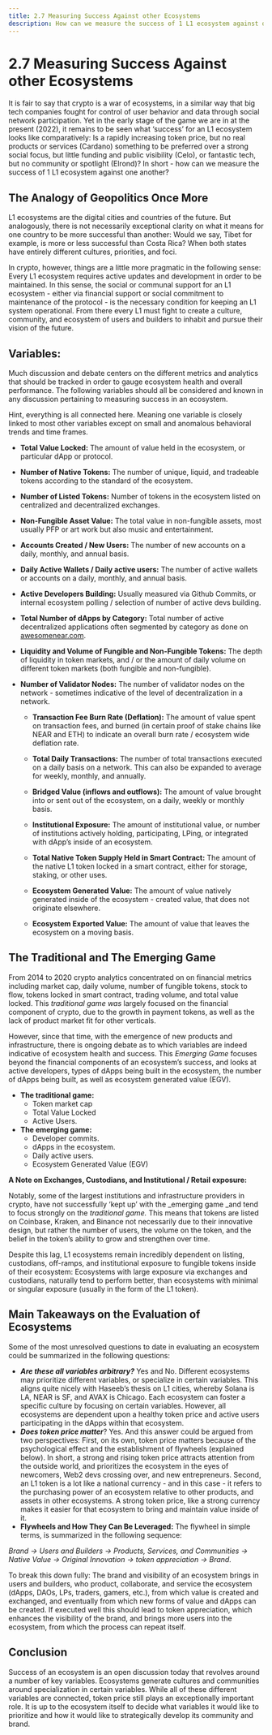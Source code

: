 ```yaml
---
title: 2.7 Measuring Success Against other Ecosystems
description: How can we measure the success of 1 L1 ecosystem against one another?
---
```


# 2.7 Measuring Success Against other Ecosystems

It is fair to say that crypto is a war of ecosystems, in a similar way that big tech companies fought for control of user behavior and data through social network participation. Yet in the early stage of the game we are in at the present (2022), it remains to be seen what ‘success’ for an L1 ecosystem looks like comparatively: Is a rapidly increasing token price, but no real products or services (Cardano) something to be preferred over a strong social focus, but little funding and public visibility (Celo), or fantastic tech, but no community or spotlight (Elrond)? In short - how can we measure the success of 1 L1 ecosystem against one another? 

## The Analogy of Geopolitics Once More

L1 ecosystems are the digital cities and countries of the future. But analogously, there is not necessarily exceptional clarity on what it means for one country to be more successful than another: Would we say, Tibet for example, is more or less successful than Costa Rica? When both states have entirely different cultures, priorities, and foci. 

In crypto, however, things are a little more pragmatic in the following sense: Every L1 ecosystem requires active updates and development in order to be maintained. In this sense, the social or communal support for an L1 ecosystem - either via financial support or social commitment to maintenance of the protocol - is the necessary condition for keeping an L1 system operational. From there every L1 must fight to create a culture, community, and ecosystem of users and builders to inhabit and pursue their vision of the future. 

## Variables:

Much discussion and debate centers on the different metrics and analytics that should be tracked in order to gauge ecosystem health and overall performance. The following variables should all be considered and known in any discussion pertaining to measuring success in an ecosystem. 

Hint, everything is all connected here. Meaning one variable is closely linked to most other variables except on small and anomalous behavioral trends and time frames. 



  * **Total Value Locked:** The amount of value held in the ecosystem, or particular dApp or protocol. 
  * **Number of Native Tokens:** The number of unique, liquid, and tradeable tokens according to the standard of the ecosystem. 
  * **Number of Listed Tokens:** Number of tokens in the ecosystem listed on centralized and decentralized exchanges. 
  * **Non-Fungible Asset Value:** The total value in non-fungible assets, most usually PFP or art work but also music and entertainment. 
  * **Accounts Created / New Users:** The number of new accounts on a daily, monthly, and annual basis. 
  * **Daily Active Wallets / Daily active users:** The number of active wallets or accounts on a daily, monthly, and annual basis. 
  * **Active Developers Building:** Usually measured via Github Commits, or internal ecosystem polling / selection of number of active devs building. 
  * **Total Number of dApps by Category:** Total number of active decentralized applications often segmented by category as done on [awesomenear.com](https://awesomenear.com/). 
  * **Liquidity and Volume of Fungible and Non-Fungible Tokens:** The depth of liquidity in token markets, and / or the amount of daily volume on different token markets (both fungible and non-fungible). 
  * **Number of Validator Nodes:** The number of validator nodes on the network - sometimes indicative of the level of decentralization in a network. 


    * **Transaction Fee Burn Rate (Deflation):** The amount of value spent on transaction fees, and burned (in certain proof of stake chains like NEAR and ETH) to indicate an overall burn rate / ecosystem wide deflation rate. 
    * **Total Daily Transactions:** The number of total transactions executed on a daily basis on a network. This can also be expanded to average for weekly, monthly, and annually. 


    * **Bridged Value (inflows and outflows):** The amount of value brought into or sent out of the ecosystem, on a daily, weekly or monthly basis. 
    * **Institutional Exposure:** The amount of institutional value, or number of institutions actively holding, participating, LPing, or integrated with dApp’s inside of an ecosystem. 
    * **Total Native Token Supply Held in Smart Contract:** The amount of the native L1 token locked in a smart contract, either for storage, staking, or other uses. 
    * **Ecosystem Generated Value:** The amount of value natively generated inside of the ecosystem - created value, that does not originate elsewhere. 
    * **Ecosystem Exported Value:** The amount of value that leaves the ecosystem on a moving basis. 

## The Traditional and The Emerging Game

From 2014 to 2020 crypto analytics concentrated on on financial metrics including market cap, daily volume, number of fungible tokens, stock to flow, tokens locked in smart contract, trading volume, and total value locked. This _traditional game was_ largely focused on the financial component of crypto, due to the growth in payment tokens, as well as the lack of product market fit for other verticals. 

However, since that time, with the emergence of new products and infrastructure, there is ongoing debate as to which variables are indeed indicative of ecosystem health and success. This _Emerging Game_ focuses beyond the financial components of an ecosystem’s success, and looks at active developers, types of dApps being built in the ecosystem, the number of dApps being built, as well as ecosystem generated value (EGV). 



* **The traditional game:** 
    * Token market cap 
    * Total Value Locked
    * Active Users.
* **The emerging game:** 
    * Developer commits. 
    * dApps in the ecosystem. 
    * Daily active users. 
    * Ecosystem Generated Value (EGV)

**A Note on Exchanges, Custodians, and Institutional / Retail exposure:** 

Notably, some of the largest institutions and infrastructure providers in crypto, have not successfully ‘kept up’ with the _emerging game _and tend to focus strongly on the _traditional game._ This means that tokens are listed on Coinbase, Kraken, and Binance not necessarily due to their innovative design, but rather the number of users, the volume on the token, and the belief in the token’s ability to grow and strengthen over time. 

Despite this lag, L1 ecosystems remain incredibly dependent on listing, custodians, off-ramps, and institutional exposure to fungible tokens inside of their ecosystem: Ecosystems with large exposure via exchanges and custodians, naturally tend to perform better, than ecosystems with minimal or singular exposure (usually in the form of the L1 token). 

## Main Takeaways on the Evaluation of Ecosystems

Some of the most unresolved questions to date in evaluating an ecosystem could be summarized in the following questions: 

* **_Are these all variables arbitrary?_** Yes and No. Different ecosystems may prioritize different variables, or specialize in certain variables. This aligns quite nicely with Haseeb’s thesis on L1 cities, whereby Solana is LA, NEAR is SF, and AVAX is Chicago. Each ecosystem can foster a specific culture by focusing on certain variables. However, all ecosystems are dependent upon a healthy token price and active users participating in the dApps within that ecosystem. 
* **_Does token price matter_**? Yes. And this answer could be argued from two perspectives: First, on its own, token price matters because of the psychological effect and the establishment of flywheels (explained below). In short, a strong and rising token price attracts attention from the outside world, and prioritizes the ecosystem in the eyes of newcomers, Web2 devs crossing over, and new entrepreneurs. Second, an L1 token is a lot like a national currency - and in this case - it refers to the purchasing power of an ecosystem relative to other products, and assets in other ecosystems. A strong token price, like a strong currency makes it easier for that ecosystem to bring and maintain value inside of it. 
* **Flywheels and How They Can Be Leveraged:** The flywheel in simple terms, is summarized in the following sequence: 

_Brand → Users and Builders → Products, Services, and Communities → Native Value → Original Innovation → token appreciation → Brand._

To break this down fully: The brand and visibility of an ecosystem brings in users and builders, who product, collaborate, and service the ecosystem (dApps, DAOs, LPs, traders, gamers, etc.), from which value is created and exchanged, and eventually from which new forms of value and dApps can be created. If executed well this should lead to token appreciation, which enhances the visibility of the brand, and brings more users into the ecosystem, from which the process can repeat itself. 

## Conclusion

Success of an ecosystem is an open discussion today that revolves around a number of key variables. Ecosystems generate cultures and communities around specialization in certain variables. While all of these different variables are connected, token price still plays an exceptionally important role. It is up to the ecosystem itself to decide what variables it would like to prioritize and how it would like to strategically develop its community and brand. 

